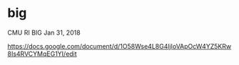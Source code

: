 # big
CMU RI BIG 
Jan 31, 2018

https://docs.google.com/document/d/1O58Wse4L8G4ljIoVApOcW4YZ5KRw8Is4RVCYMqEG1YI/edit
